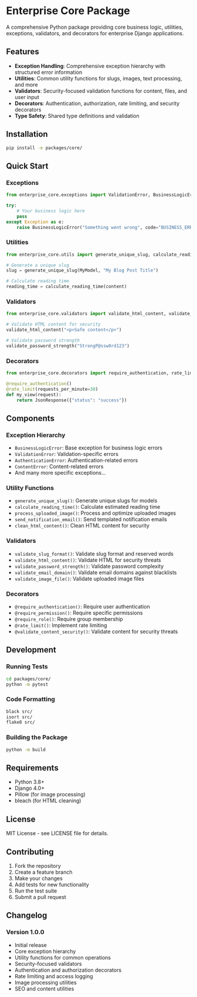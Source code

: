 # Enterprise Core Package

A comprehensive Python package providing core business logic, utilities, exceptions, validators, and decorators for enterprise Django applications.

## Features

- **Exception Handling**: Comprehensive exception hierarchy with structured error information
- **Utilities**: Common utility functions for slugs, images, text processing, and more
- **Validators**: Security-focused validation functions for content, files, and user input
- **Decorators**: Authentication, authorization, rate limiting, and security decorators
- **Type Safety**: Shared type definitions and validation

## Installation

```bash
pip install -e packages/core/
```

## Quick Start

### Exceptions

```python
from enterprise_core.exceptions import ValidationError, BusinessLogicError

try:
    # Your business logic here
    pass
except Exception as e:
    raise BusinessLogicError("Something went wrong", code="BUSINESS_ERROR")
```

### Utilities

```python
from enterprise_core.utils import generate_unique_slug, calculate_reading_time

# Generate a unique slug
slug = generate_unique_slug(MyModel, "My Blog Post Title")

# Calculate reading time
reading_time = calculate_reading_time(content)
```

### Validators

```python
from enterprise_core.validators import validate_html_content, validate_password_strength

# Validate HTML content for security
validate_html_content("<p>Safe content</p>")

# Validate password strength
validate_password_strength("StrongP@ssw0rd123")
```

### Decorators

```python
from enterprise_core.decorators import require_authentication, rate_limit

@require_authentication()
@rate_limit(requests_per_minute=30)
def my_view(request):
    return JsonResponse({"status": "success"})
```

## Components

### Exception Hierarchy

- `BusinessLogicError`: Base exception for business logic errors
- `ValidationError`: Validation-specific errors
- `AuthenticationError`: Authentication-related errors
- `ContentError`: Content-related errors
- And many more specific exceptions...

### Utility Functions

- `generate_unique_slug()`: Generate unique slugs for models
- `calculate_reading_time()`: Calculate estimated reading time
- `process_uploaded_image()`: Process and optimize uploaded images
- `send_notification_email()`: Send templated notification emails
- `clean_html_content()`: Clean HTML content for security

### Validators

- `validate_slug_format()`: Validate slug format and reserved words
- `validate_html_content()`: Validate HTML for security threats
- `validate_password_strength()`: Validate password complexity
- `validate_email_domain()`: Validate email domains against blacklists
- `validate_image_file()`: Validate uploaded image files

### Decorators

- `@require_authentication()`: Require user authentication
- `@require_permission()`: Require specific permissions
- `@require_role()`: Require group membership
- `@rate_limit()`: Implement rate limiting
- `@validate_content_security()`: Validate content for security threats

## Development

### Running Tests

```bash
cd packages/core/
python -m pytest
```

### Code Formatting

```bash
black src/
isort src/
flake8 src/
```

### Building the Package

```bash
python -m build
```

## Requirements

- Python 3.8+
- Django 4.0+
- Pillow (for image processing)
- bleach (for HTML cleaning)

## License

MIT License - see LICENSE file for details.

## Contributing

1. Fork the repository
2. Create a feature branch
3. Make your changes
4. Add tests for new functionality
5. Run the test suite
6. Submit a pull request

## Changelog

### Version 1.0.0

- Initial release
- Core exception hierarchy
- Utility functions for common operations
- Security-focused validators
- Authentication and authorization decorators
- Rate limiting and access logging
- Image processing utilities
- SEO and content utilities
